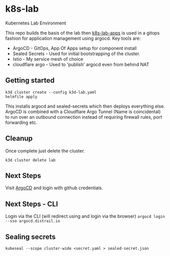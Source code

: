 # k8s-lab
Kubernetes Lab Environment

This repo builds the basis of the lab then [k8s-lab-apps](https://github.com/distrail-io/k8s-lab-apps) is used in a gitops
fashion for application management using argocd. Key tools are:
- ArgoCD - GitOps, App Of Apps setup for component install
- Sealed Secrets - Used for initial bootstrapping of the cluster. 
- Istio - My service mesh of choice
- cloudflare argo - Used to 'publish' argocd even from behind NAT


## Getting started

```
k3d cluster create --config k3d-lab.yaml
helmfile apply
```

This installs argocd and sealed-secrets which then deploys everything else. ArgoCD is combined with a Cloudflare Argo 
Tunnel (Name is coincidental) to run over an outbound connection instead of requiring firewall rules, port forwarding etc.  

## Cleanup

Once complete just delete the cluster.
```
k3d cluster delete lab
```

## Next Steps
Visit [ArgoCD](https://argocd.distrail.io) and login with github credentials. 

## Next Steps - CLI
Login via the CLI (will redirect using and login via the browser)
`argocd login --sso argocd.distrail.io`

## Sealing secrets

`kubeseal --scope cluster-wide <secret.yaml > sealed-secret.json`

